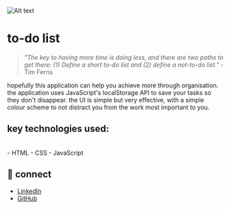 ![Alt text](https://i.ibb.co/1Yw5tpc5/todo.png)

# to-do list

> _"The key to having more time is doing less, and there are two paths to get there: (1) Define a short to-do list and (2) define a not-to-do list."_ - Tim Ferris

hopefully this application can help you achieve more through organisation. the application uses JavaScript's localStorage API to save your tasks so they don't disappear. the UI is simple but very effective, with a simple colour scheme to not distract you from the work most important to you.

## key technologies used:
<br>
- HTML
- CSS
- JavaScript

## 🤝 connect

- [LinkedIn](https://linkedin.com/in/...)  
- [GitHub](https://github.com/matasroda) 
